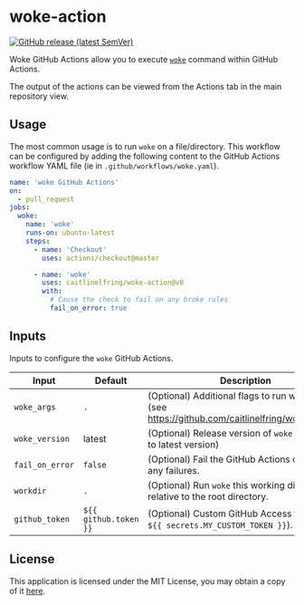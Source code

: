 # woke-action

[![GitHub release (latest SemVer)](https://img.shields.io/github/v/release/caitlinelfring/woke-action?logo=github&sort=semver)](https://github.com/caitlinelfring/woke-action/releases)

Woke GitHub Actions allow you to execute [`woke`](https://github.com/caitlinelfring/woke) command within GitHub Actions.

The output of the actions can be viewed from the Actions tab in the main repository view.

## Usage

The most common usage is to run `woke` on a file/directory. This workflow can be configured by adding the following content to the GitHub Actions workflow YAML file (ie in `.github/workflows/woke.yaml`).

```yaml
name: 'woke GitHub Actions'
on:
  - pull_request
jobs:
  woke:
    name: 'woke'
    runs-on: ubuntu-latest
    steps:
      - name: 'Checkout'
        uses: actions/checkout@master

      - name: 'woke'
        uses: caitlinelfring/woke-action@v0
        with:
          # Cause the check to fail on any broke rules
          fail_on_error: true
```

## Inputs

Inputs to configure the `woke` GitHub Actions.

| Input            | Default               | Description                                                                                       |
|------------------|-----------------------|---------------------------------------------------------------------------------------------------|
| `woke_args`      | `.`                   | (Optional) Additional flags to run woke with (see <https://github.com/caitlinelfring/woke#usage>) |
| `woke_version`   | latest                | (Optional) Release version of `woke` (defaults to latest version)                                 |
| `fail_on_error`  | `false`               | (Optional) Fail the GitHub Actions check for any failures.                                        |
| `workdir`        | `.`                   | (Optional) Run `woke` this working directory relative to the root directory.                      |
| `github_token`   | `${{ github.token }}` | (Optional) Custom GitHub Access token (ie `${{ secrets.MY_CUSTOM_TOKEN }}`).                      |

## License

This application is licensed under the MIT License, you may obtain a copy of it
[here](https://github.com/caitlinelfring/woke-action-reviewdog/blob/main/LICENSE).
